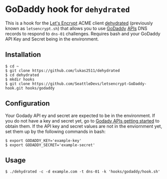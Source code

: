 # GoDaddy hook for `dehydrated`

This is a hook for the [Let's Encrypt](https://letsencrypt.org/) ACME client [dehydrated](https://github.com/lukas2511/dehydrated) (previously known as `letsencrypt.sh`) that allows you to use [GoDaddy](https://www.GoDaddy.com/) [APIs](https://developer.godaddy.com/) DNS records to respond to `dns-01` challenges. Requires bash and your GoDaddy API Key and Secret being in the environment.

## Installation

```
$ cd ~
$ git clone https://github.com/lukas2511/dehydrated
$ cd dehydrated
$ mkdir hooks
$ git clone https://github.com/SeattleDevs/letsencrypt-GoDaddy-hook.git hooks/godaddy
```

## Configuration

Your Godady API ey and secret are expected to be in the environment.  If you do not have a key and secret yet, go to [Godady APIs getting started](https://developer.godaddy.com/getstarted) to obtain them.
If the API key and secret values are not in the enviornment yet, set them up by the following commands in bash:

```
$ export GODADDY_KEY='example-key'
$ export GODADDY_SECRET='example-secret'
```

## Usage

```
$ ./dehydrated -c -d example.com -t dns-01 -k 'hooks/godaddy/hook.sh'
```
